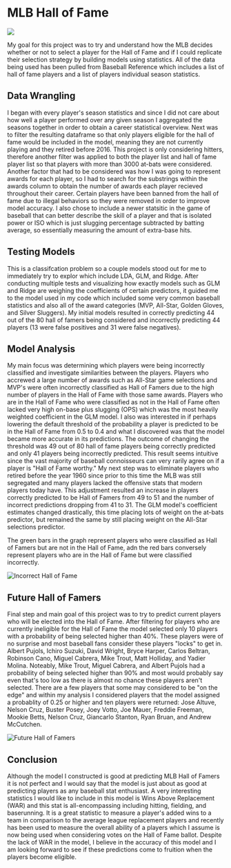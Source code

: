 # MLB Hall of Fame

<img src="https://img.mlbstatic.com/mlb-images/image/upload/t_2x1/t_w1536/mlb/ddd5nedyzlfhzwkd74cv.jpg">

My goal for this project was to try and understand how the MLB decides whether or not to select a player for the Hall of Fame and if I could replicate their selection strategy by building models using statistics. All of the data being used has been pulled from Baseball Reference which includes a list of hall of fame players and a list of players individual season statistics. 
## Data Wrangling

I began with every player's season statistics and since I did not care about how well a player performed over any given season I aggregated the seasons together in order to obtain a career statistical overview. Next was to filter the resulting dataframe so that only players eligible for the hall of fame would be included in the model, meaning they are not currently playing and they retired before 2016. This project is only considering hitters, therefore another filter was applied to both the player list and hall of fame player list so that players with more than 3000 at-bats were considered. Another factor that had to be considered was how I was going to represent awards for each player, so I had to search for the substrings within the awards column to obtain the number of awards each player recieved throughout their career. Certain players have been banned from the hall of fame due to illegal behaviors so they were removed in order to improve model accuracy. I also chose to include a newer statsitic in the game of baseball that can better describe the skill of a player and that is isolated power or ISO which is just slugging percentage subtracted by batting average, so essentially measuring the amount of extra-base hits.

## Testing Models

This is a classifcation problem so a couple models stood out for me to immediately try to explor which include LDA, GLM, and Ridge. After conducting multiple tests and visualizing how exactly models such as GLM and Ridge are weighing the coefficients of certain predictors, it guided me to the model used in my code which included some very common baseball statistics and also all of the award categories (MVP, All-Star, Golden Gloves, and Silver Sluggers). My initial models resulted in correctly predicting 44 out of the 80 hall of famers being considered and incorrectly predicting 44 players (13 were false positives and 31 were false negatives).

## Model Analysis

My main focus was determining which players were being incorrectly classified and investigate similarities between the players. Players who accrewed a large number of awards such as All-Star game selections and MVP's were often incorrectly classified as Hall of Famers due to the high number of players in the Hall of Fame with those same awards. Players who are in the Hall of Fame who were classified as not in the Hall of Fame often lacked very high on-base plus slugging (OPS) which was the most heavily weighted coefficient in the GLM model. I also was interested in if perhaps lowering the default threshold of the probability a player is predicted to be in the Hall of Fame from 0.5 to 0.4 and what I discovered was that the model became more accurate in its predictions. The outcome of changing the threshold was 49 out of 80 hall of fame players being correctly predicted and only 41 players being incorrectly predicted. This result seems intuitive since the vast majority of baseball connoisseurs can very rarily agree on if a player is "Hall of Fame worthy." My next step was to eliminate players who retired before the year 1960 since prior to this time the MLB was still segregated and many players lacked the offensive stats that modern players today have. This adjustment resulted an increase in players correctly predicted to be Hall of Famers from 49 to 51 and the number of incorrect predictions dropping from 41 to 31. The GLM model's coefficient estimates changed drastically, this time placing lots of weight on the at-bats predictor, but remained the same by still placing weight on the All-Star selections predictor. 

The green bars in the graph represent players who were classified as Hall of Famers but are not in the Hall of Fame, adn the red bars conversely represent players who are in the Hall of Fame but were classified incorrectly.

![Incorrect Hall of Fame](incorrect_hof.png)


## Future Hall of Famers

Final step and main goal of this project was to try to predict current players who will be elected into the Hall of Fame. After filtering for players who are currently ineligible for the Hall of Fame the model selected only 10 players with a probability of being selected higher than 40%. These players were of no surprise and most baseball fans consider these players "locks" to get in. Albert Pujols, Ichiro Suzuki, David Wright, Bryce Harper, Carlos Beltran, Robinson Cano, Miguel Cabrera, Mike Trout, Matt Holliday, and Yadier Molina. Noteably, Mike Trout, Miguel Cabrera, and Albert Pujols had a probability of being selected higher than 90% and most would probably say even that's too low as there is almost no chance these players aren't selected. There are a few players that some may considered to be "on the edge" and within my analysis I considered players that the model assigned a probablity of 0.25 or higher and ten players were returned: Jose Altuve, Nelson Cruz, Buster Posey, Joey Votto, Joe Mauer, Freddie Freeman, Mookie Betts, Nelson Cruz, Giancarlo Stanton, Ryan Bruan, and Andrew McCutchen.

![Future Hall of Famers](hof.png)


## Conclusion

Although the model I constructed is good at predicting MLB Hall of Famers it is not perfect and I would say that the model is just about as good at predicting players as any baseball stat enthusiast. A very interesting statistics I would like to include in this model is Wins Above Replacement (WAR) and this stat is all-encompassing including hitting, fielding, and baserunning. It is a great statistic to measure a player's added wins to a team in comparison to the average league replacement players and recently has been used to measure the overall ability of a players which I assume is now being used when considering votes on the Hall of Fame ballot. Despite the lack of WAR in the model, I believe in the accuracy of this model and I am looking forward to see if these predictions come to fruition when the players become eligible.
